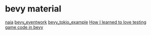 # bevy material

[naia](https://github.com/naia-lib/naia)
[bevy_eventwork](https://github.com/jamescarterbell/bevy_eventwork)
[bevy_tokio_example](https://github.com/theon/bevy_tokio_example)
[How I learned to love testing game code in bevy](https://chadnauseam.com/coding/gamedev/automated-testing-in-bevy/)
